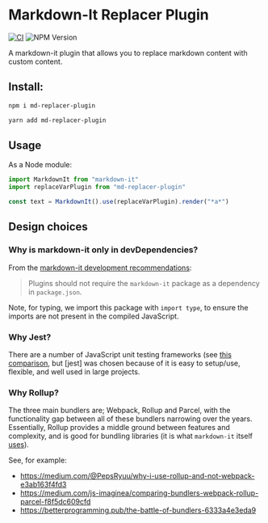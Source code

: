 # Markdown-It Replacer Plugin
[![CI](https://github.com/brenoepics/md-replacer-plugin/actions/workflows/ci.yml/badge.svg)](https://github.com/brenoepics/md-replacer-plugin/actions/workflows/ci.yml)
![NPM Version](https://img.shields.io/npm/v/md-replacer-plugin)

A markdown-it plugin that allows you to replace markdown content with custom content.


## Install:


```bash
npm i md-replacer-plugin
```

```bash
yarn add md-replacer-plugin
```

## Usage

As a Node module:

```javascript
import MarkdownIt from "markdown-it"
import replaceVarPlugin from "md-replacer-plugin"

const text = MarkdownIt().use(replaceVarPlugin).render("*a*")
```

## Design choices

### Why is markdown-it only in devDependencies?

From the [markdown-it development recommendations](https://github.com/markdown-it/markdown-it/blob/master/docs/development.md):

> Plugins should not require the `markdown-it` package as a dependency in `package.json`.

Note, for typing, we import this package with `import type`, to ensure the imports are not present in the compiled JavaScript.

### Why Jest?

There are a number of JavaScript unit testing frameworks (see [this comparison](https://raygun.com/blog/javascript-unit-testing-frameworks/), but [jest] was chosen because of it is easy to setup/use, flexible, and well used in large projects.

### Why Rollup?

The three main bundlers are; Webpack, Rollup and Parcel, with the functionality gap between all of these bundlers narrowing over the years.
Essentially, Rollup provides a middle ground between features and complexity, and is good for bundling libraries (it is what `markdown-it` itself [uses](https://github.com/markdown-it/markdown-it/blob/064d602c6890715277978af810a903ab014efc73/support/rollup.config.js)).

See, for example:

- <https://medium.com/@PepsRyuu/why-i-use-rollup-and-not-webpack-e3ab163f4fd3>
- <https://medium.com/js-imaginea/comparing-bundlers-webpack-rollup-parcel-f8f5dc609cfd>
- <https://betterprogramming.pub/the-battle-of-bundlers-6333a4e3eda9>
